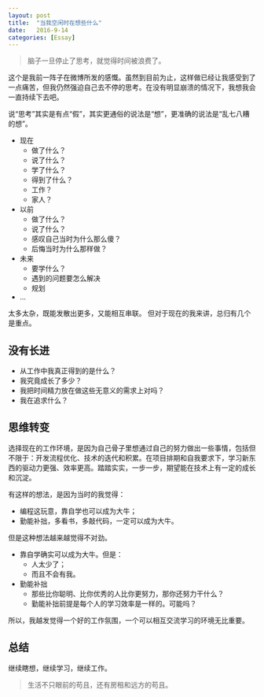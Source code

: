 ```yaml
---
layout: post
title:  "当我空闲时在想些什么"
date:   2016-9-14
categories: [Essay]
---
```


> 脑子一旦停止了思考，就觉得时间被浪费了。

这个是我前一阵子在微博所发的感慨。虽然到目前为止，这样做已经让我感受到了一点痛苦，但我仍然强迫自己去不停的思考。在没有明显崩溃的情况下，我想我会一直持续下去吧。

说“思考”其实是有点“假”，其实更通俗的说法是“想”，更准确的说法是“乱七八糟的想”。

- 现在
  - 做了什么？
  - 说了什么？
  - 学了什么？
  - 得到了什么？
  - 工作？
  - 家人？
- 以前
  - 做了什么？
  - 说了什么？
  - 感叹自己当时为什么那么傻？
  - 后悔当时为什么那样做？
- 未来
  - 要学什么？
  - 遇到的问题要怎么解决
  - 规划
- ...

太多太杂，既能发散出更多，又能相互串联。
但对于现在的我来讲，总归有几个是重点。

## 没有长进

- 从工作中我真正得到的是什么？
- 我究竟成长了多少？
- 我把时间精力放在做这些无意义的需求上对吗？
- 我在追求什么？

## 思维转变

选择现在的工作环境，是因为自己骨子里想通过自己的努力做出一些事情，包括但不限于：开发流程优化、技术的迭代和积累。在项目排期和自我要求下，学习新东西的驱动力更强、效率更高。踏踏实实，一步一步，期望能在技术上有一定的成长和沉淀。

有这样的想法，是因为当时的我觉得：

- 编程这玩意，靠自学也可以成为大牛；
- 勤能补拙，多看书，多敲代码，一定可以成为大牛。

但是这种想法越来越觉得不对劲。

- 靠自学确实可以成为大牛。但是：
  - 人太少了；
  - 而且不会有我。
- 勤能补拙
  - 那些比你聪明、比你优秀的人比你更努力，那你还努力干什么？
  - 勤能补拙前提是每个人的学习效率是一样的。可能吗？

所以，我越发觉得一个好的工作氛围，一个可以相互交流学习的环境无比重要。

## 总结

继续瞎想，继续学习，继续工作。

> 生活不只眼前的苟且，还有房租和远方的苟且。